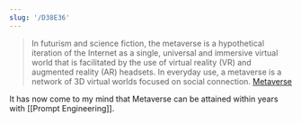 ```yaml
---
slug: '/D38E36'
---
```


> In futurism and science fiction, the metaverse is a hypothetical iteration of the Internet as a single, universal and immersive virtual world that is facilitated by the use of virtual reality (VR) and augmented reality (AR) headsets. In everyday use, a metaverse is a network of 3D virtual worlds focused on social connection. [Metaverse](https://en.wikipedia.org/wiki/Metaverse)

It has now come to my mind that Metaverse can be attained within years with [[Prompt Engineering]].
